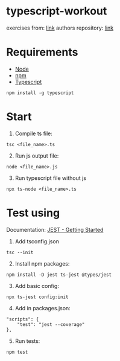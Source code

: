 # typescript-workout

exercises from: [link](https://www.packtpub.com/product/the-typescript-workshop/9781838828493)
authors repository: [link](https://github.com/PacktWorkshops/The-TypeScript-Workshop)

# Requirements

- [Node](https://nodejs.org/en/)
- [npm](https://www.npmjs.com/)
- [Typescript](https://www.npmjs.com/package/typescript)

```
npm install -g typescript
```

# Start

1. Compile ts file:
```
tsc <file_name>.ts
```

2. Run js output file:
```
node <file_name>.js
```
3. Run typescript file without js

```
npx ts-node <file_name>.ts
```

# Test using
Documentation: [JEST - Getting Started](https://jestjs.io/docs/getting-started)

1. Add tsconfig.json
```
tsc --init 
```

2. Install npm packages:
```
npm install -D jest ts-jest @types/jest
```

3. Add basic config:
```
npx ts-jest config:init
```

4. Add in packages.json:
```
"scripts": {
    "test": "jest --coverage"
},
```

5. Run tests:
```
npm test
```



